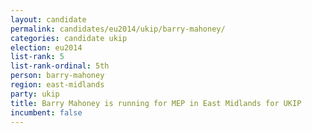 ```yaml
---
layout: candidate
permalink: candidates/eu2014/ukip/barry-mahoney/
categories: candidate ukip
election: eu2014
list-rank: 5
list-rank-ordinal: 5th
person: barry-mahoney
region: east-midlands
party: ukip
title: Barry Mahoney is running for MEP in East Midlands for UKIP
incumbent: false
---
```

